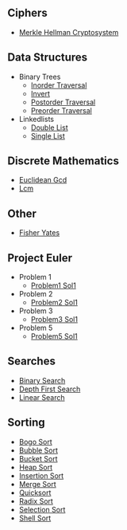 
## Ciphers
  * [Merkle Hellman Cryptosystem](https://github.com/TheAlgorithms/Ruby/blob/master/ciphers/merkle_hellman_cryptosystem.rb)

## Data Structures
  * Binary Trees
    * [Inorder Traversal](https://github.com/TheAlgorithms/Ruby/blob/master/data_structures/binary_trees/inorder_traversal.rb)
    * [Invert](https://github.com/TheAlgorithms/Ruby/blob/master/data_structures/binary_trees/invert.rb)
    * [Postorder Traversal](https://github.com/TheAlgorithms/Ruby/blob/master/data_structures/binary_trees/postorder_traversal.rb)
    * [Preorder Traversal](https://github.com/TheAlgorithms/Ruby/blob/master/data_structures/binary_trees/preorder_traversal.rb)
  * Linkedlists
    * [Double List](https://github.com/TheAlgorithms/Ruby/blob/master/data_structures/LinkedLists/double_list.rb)
    * [Single List](https://github.com/TheAlgorithms/Ruby/blob/master/data_structures/LinkedLists/single_list.rb)

## Discrete Mathematics
  * [Euclidean Gcd](https://github.com/TheAlgorithms/Ruby/blob/master/discrete_mathematics/euclidean_gcd.rb)
  * [Lcm](https://github.com/TheAlgorithms/Ruby/blob/master/discrete_mathematics/lcm.rb)

## Other
  * [Fisher Yates](https://github.com/TheAlgorithms/Ruby/blob/master/other/fisher_yates.rb)

## Project Euler
  * Problem 1
    * [Problem1 Sol1](https://github.com/TheAlgorithms/Ruby/blob/master/Project%20Euler/Problem%201/problem1_sol1.rb)
  * Problem 2
    * [Problem2 Sol1](https://github.com/TheAlgorithms/Ruby/blob/master/Project%20Euler/Problem%202/problem2_sol1.rb)
  * Problem 3
    * [Problem3 Sol1](https://github.com/TheAlgorithms/Ruby/blob/master/Project%20Euler/Problem%203/problem3_sol1.rb)
  * Problem 5
    * [Problem5 Sol1](https://github.com/TheAlgorithms/Ruby/blob/master/Project%20Euler/Problem%205/problem5_sol1.rb)

## Searches
  * [Binary Search](https://github.com/TheAlgorithms/Ruby/blob/master/Searches/binary_search.rb)
  * [Depth First Search](https://github.com/TheAlgorithms/Ruby/blob/master/Searches/depth_first_search.rb)
  * [Linear Search](https://github.com/TheAlgorithms/Ruby/blob/master/Searches/linear_search.rb)

## Sorting
  * [Bogo Sort](https://github.com/TheAlgorithms/Ruby/blob/master/Sorting/bogo_sort.rb)
  * [Bubble Sort](https://github.com/TheAlgorithms/Ruby/blob/master/Sorting/bubble_sort.rb)
  * [Bucket Sort](https://github.com/TheAlgorithms/Ruby/blob/master/Sorting/bucket_sort.rb)
  * [Heap Sort](https://github.com/TheAlgorithms/Ruby/blob/master/Sorting/heap_sort.rb)
  * [Insertion Sort](https://github.com/TheAlgorithms/Ruby/blob/master/Sorting/insertion_sort.rb)
  * [Merge Sort](https://github.com/TheAlgorithms/Ruby/blob/master/Sorting/merge_sort.rb)
  * [Quicksort](https://github.com/TheAlgorithms/Ruby/blob/master/Sorting/quicksort.rb)
  * [Radix Sort](https://github.com/TheAlgorithms/Ruby/blob/master/Sorting/radix_sort.rb)
  * [Selection Sort](https://github.com/TheAlgorithms/Ruby/blob/master/Sorting/selection_sort.rb)
  * [Shell Sort](https://github.com/TheAlgorithms/Ruby/blob/master/Sorting/shell_sort.rb)
